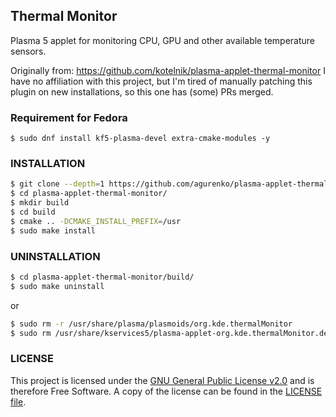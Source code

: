 Thermal Monitor
---------------
Plasma 5 applet for monitoring CPU, GPU and other available temperature sensors.

Originally from: https://github.com/kotelnik/plasma-applet-thermal-monitor
I have no affiliation with this project, but I'm tired of manually patching this plugin on new installations, so this one has (some) PRs merged.

### Requirement for Fedora

```$ sudo dnf install kf5-plasma-devel extra-cmake-modules -y```

### INSTALLATION

```sh
$ git clone --depth=1 https://github.com/agurenko/plasma-applet-thermal-monitor
$ cd plasma-applet-thermal-monitor/
$ mkdir build
$ cd build
$ cmake .. -DCMAKE_INSTALL_PREFIX=/usr
$ sudo make install
```

### UNINSTALLATION

```sh
$ cd plasma-applet-thermal-monitor/build/
$ sudo make uninstall
```
or
```sh
$ sudo rm -r /usr/share/plasma/plasmoids/org.kde.thermalMonitor
$ sudo rm /usr/share/kservices5/plasma-applet-org.kde.thermalMonitor.desktop
```
### LICENSE
This project is licensed under the [GNU General Public License v2.0](https://www.gnu.org/licenses/gpl-2.0.html) and is therefore Free Software. A copy of the license can be found in the [LICENSE file](LICENSE).
